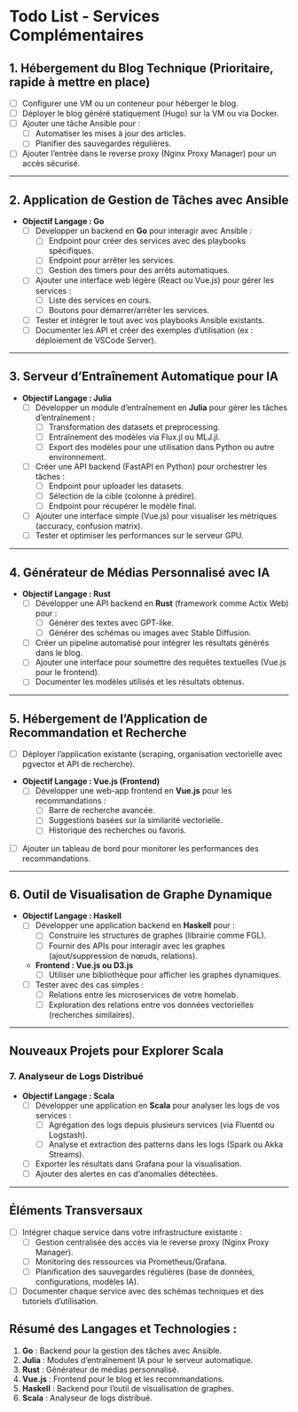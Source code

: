 # Todo List - Services Complémentaires

## 1. Hébergement du Blog Technique (Prioritaire, rapide à mettre en place)
- [ ] Configurer une VM ou un conteneur pour héberger le blog.
- [ ] Déployer le blog généré statiquement (Hugo) sur la VM ou via Docker.
- [ ] Ajouter une tâche Ansible pour :
  - [ ] Automatiser les mises à jour des articles.
  - [ ] Planifier des sauvegardes régulières.
- [ ] Ajouter l’entrée dans le reverse proxy (Nginx Proxy Manager) pour un accès sécurisé.

---

## 2. Application de Gestion de Tâches avec Ansible
- **Objectif Langage : Go**
  - [ ] Développer un backend en **Go** pour interagir avec Ansible :
    - [ ] Endpoint pour créer des services avec des playbooks spécifiques.
    - [ ] Endpoint pour arrêter les services.
    - [ ] Gestion des timers pour des arrêts automatiques.
  - [ ] Ajouter une interface web légère (React ou Vue.js) pour gérer les services :
    - [ ] Liste des services en cours.
    - [ ] Boutons pour démarrer/arrêter les services.
  - [ ] Tester et intégrer le tout avec vos playbooks Ansible existants.
  - [ ] Documenter les API et créer des exemples d’utilisation (ex : déploiement de VSCode Server).

---

## 3. Serveur d’Entraînement Automatique pour IA
- **Objectif Langage : Julia**
  - [ ] Développer un module d’entraînement en **Julia** pour gérer les tâches d’entraînement :
    - [ ] Transformation des datasets et preprocessing.
    - [ ] Entraînement des modèles via Flux.jl ou MLJ.jl.
    - [ ] Export des modèles pour une utilisation dans Python ou autre environnement.
  - [ ] Créer une API backend (FastAPI en Python) pour orchestrer les tâches :
    - [ ] Endpoint pour uploader les datasets.
    - [ ] Sélection de la cible (colonne à prédire).
    - [ ] Endpoint pour récupérer le modèle final.
  - [ ] Ajouter une interface simple (Vue.js) pour visualiser les métriques (accuracy, confusion matrix).
  - [ ] Tester et optimiser les performances sur le serveur GPU.

---

## 4. Générateur de Médias Personnalisé avec IA
- **Objectif Langage : Rust**
  - [ ] Développer une API backend en **Rust** (framework comme Actix Web) pour :
    - [ ] Générer des textes avec GPT-like.
    - [ ] Générer des schémas ou images avec Stable Diffusion.
  - [ ] Créer un pipeline automatisé pour intégrer les résultats générés dans le blog.
  - [ ] Ajouter une interface pour soumettre des requêtes textuelles (Vue.js pour le frontend).
  - [ ] Documenter les modèles utilisés et les résultats obtenus.

---

## 5. Hébergement de l’Application de Recommandation et Recherche
- [ ] Déployer l’application existante (scraping, organisation vectorielle avec pgvector et API de recherche).
- **Objectif Langage : Vue.js (Frontend)**
  - [ ] Développer une web-app frontend en **Vue.js** pour les recommandations :
    - [ ] Barre de recherche avancée.
    - [ ] Suggestions basées sur la similarité vectorielle.
    - [ ] Historique des recherches ou favoris.
- [ ] Ajouter un tableau de bord pour monitorer les performances des recommandations.

---

## 6. Outil de Visualisation de Graphe Dynamique
- **Objectif Langage : Haskell**
  - [ ] Développer une application backend en **Haskell** pour :
    - [ ] Construire les structures de graphes (librairie comme FGL).
    - [ ] Fournir des APIs pour interagir avec les graphes (ajout/suppression de nœuds, relations).
  - **Frontend : Vue.js ou D3.js**
    - [ ] Utiliser une bibliothèque pour afficher les graphes dynamiques.
  - [ ] Tester avec des cas simples :
    - [ ] Relations entre les microservices de votre homelab.
    - [ ] Exploration des relations entre vos données vectorielles (recherches similaires).

---

## Nouveaux Projets pour Explorer Scala
### 7. Analyseur de Logs Distribué
- **Objectif Langage : Scala**
  - [ ] Développer une application en **Scala** pour analyser les logs de vos services :
    - [ ] Agrégation des logs depuis plusieurs services (via Fluentd ou Logstash).
    - [ ] Analyse et extraction des patterns dans les logs (Spark ou Akka Streams).
  - [ ] Exporter les résultats dans Grafana pour la visualisation.
  - [ ] Ajouter des alertes en cas d’anomalies détectées.

---

## Éléments Transversaux
- [ ] Intégrer chaque service dans votre infrastructure existante :
  - [ ] Gestion centralisée des accès via le reverse proxy (Nginx Proxy Manager).
  - [ ] Monitoring des ressources via Prometheus/Grafana.
  - [ ] Planification des sauvegardes régulières (base de données, configurations, modèles IA).
- [ ] Documenter chaque service avec des schémas techniques et des tutoriels d’utilisation.

## Résumé des Langages et Technologies :
1. **Go** : Backend pour la gestion des tâches avec Ansible.
2. **Julia** : Modules d’entraînement IA pour le serveur automatique.
3. **Rust** : Générateur de médias personnalisé.
4. **Vue.js** : Frontend pour le blog et les recommandations.
5. **Haskell** : Backend pour l’outil de visualisation de graphes.
6. **Scala** : Analyseur de logs distribué.
